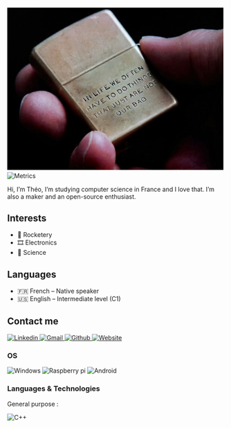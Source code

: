 ![](/Banner.jpg)
<img align="center" src="/github-metrics.svg" alt="Metrics" width="400">

Hi, I’m Théo, I’m studying computer science in France and I love that. I’m also a maker and an open-source enthusiast. 

## Interests

- 🔭 Rocketery
- 🎞 Electronics
- 🧪 Science

## Languages

- 🇫🇷 French – Native speaker
- 🇺🇸 English – Intermediate level (C1)

## Contact me

<p>
  <a href="https://www.linkedin.com/in/th%C3%A9o-le-bail-889477210/" target="_blank">
    <img alt="Linkedin" height="26px" src="https://img.shields.io/badge/LinkedIn-0077B5?style=for-the-badge&logo=linkedin&logoColor=white"/>
  </a>
  <a href="mailto:theolebail02@gmail.com">
    <img alt="Gmail" height="26px" src="https://img.shields.io/badge/Gmail-D14836?style=for-the-badge&logo=gmail&logoColor=white"/>
  </a>
  <a href="https://github.com/TLBail" target="_blank">
    <img alt="Github" height="26px" src="https://img.shields.io/badge/GitHub-100000?style=for-the-badge&logo=github&logoColor=white"/>
  </a>
  <a href="https://portfolio.tlbail.fr" target="_blank">
    <img alt="Website" height="26px" src="https://img.shields.io/badge/website-000000?style=for-the-badge&logo=About.me&logoColor=white"/>
  </a>
</p>

### OS

<p>
  <img alt="Windows" height="26px" src="https://img.shields.io/badge/Windows-0078D6?style=for-the-badge&logo=windows&logoColor=white"/>
  <img alt="Raspberry pi" height="26px" src="https://img.shields.io/badge/Raspberrry%20pi-87CF3E?style=for-the-badge&logo=raspberry-pi&logoColor=white"/>
  <img alt="Android" height="26px" src="https://img.shields.io/badge/Android-3DDC84?style=for-the-badge&logo=android&logoColor=white"/>
</p>

### Languages & Technologies

General purpose :

<p>
  <img alt="C++" height="26px" src="https://img.shields.io/badge/C%2B%2B-00599C?style=for-the-badge&logo=c%2B%2B&logoColor=white"/>
